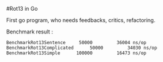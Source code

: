 #Rot13 in Go

First go program, who needs feedbacks, critics, refactoring.

Benchmark result :
```shell
BenchmarkRot13Sentence     50000         36004 ns/op
BenchmarkRot13Complicated      50000         34030 ns/op
BenchmarkRot13Simple      100000         16473 ns/op
```
